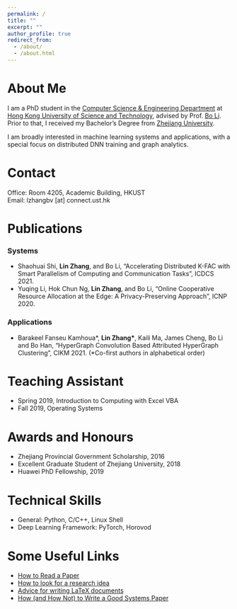 ```yaml
---
permalink: /
title: ""
excerpt: ""
author_profile: true
redirect_from: 
  - /about/
  - /about.html
---
```


# About Me
I am a PhD student in the [Computer Science & Engineering Department](https://cse.hkust.edu.hk/) at [Hong Kong University of Science and Technology](https://hkust.edu.hk/?cn=1), advised by Prof. [Bo Li](https://www.cse.ust.hk/~bli/). Prior to that, I received my Bachelor’s Degree from [Zhejiang University](https://www.zju.edu.cn/). 

I am broadly interested in machine learning systems and applications, with a special focus on distributed DNN training and graph analytics. 

# Contact
Office: Room 4205, Academic Building, HKUST <br>
Email: lzhangbv [at] connect.ust.hk

# Publications
### Systems
* Shaohuai Shi, **Lin Zhang**, and Bo Li, “Accelerating Distributed K-FAC with Smart Parallelism of
Computing and Communication Tasks”, ICDCS 2021. 
* Yuqing Li, Hok Chun Ng, **Lin Zhang**, and Bo Li, “Online Cooperative Resource Allocation at the
Edge: A Privacy-Preserving Approach”, ICNP 2020. 

### Applications
* Barakeel Fanseu Kamhoua\*, **Lin Zhang\***, Kaili Ma, James Cheng, Bo Li and
Bo Han, “HyperGraph Convolution Based Attributed HyperGraph Clustering”, CIKM 2021. (\*Co-first authors in alphabetical order)

<!-- # Academic Services -->

# Teaching Assistant
* Spring 2019, Introduction to Computing with Excel VBA
* Fall 2019, Operating Systems

# Awards and Honours
* Zhejiang Provincial Government Scholarship, 2016
* Excellent Graduate Student of Zhejiang University, 2018
* Huawei PhD Fellowship, 2019

# Technical Skills
* General: Python, C/C++, Linux Shell
* Deep Learning Framework: PyTorch, Horovod

# Some Useful Links
* [How to Read a Paper](http://ccr.sigcomm.org/online/files/p83-keshavA.pdf)
* [How to look for a research idea](https://zhuanlan.zhihu.com/p/341685279)
* [Advice for writing LaTeX documents](https://github.com/dspinellis/latex-advice)
* [How (and How Not) to Write a Good Systems Paper](https://www.usenix.org/legacy/publications/library/proceedings/dsl97/good_paper.html)

